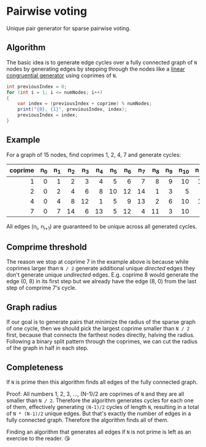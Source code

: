 # Pairwise voting
Unique pair generator for sparse pairwise voting.

## Algorithm
The basic idea is to generate edge cycles over a fully connected graph of `N` nodes by generating edges by stepping through the nodes like a [linear congruential generator](https://en.wikipedia.org/wiki/Linear_congruential_generator) using coprimes of `N`.

```csharp
int previousIndex = 0;
for (int i = 1; i <= numNodes; i++)
{
    var index = (previousIndex + coprime) % numNodes;
    print("{0}, {1}", previousIndex, index);
    previousIndex = index;
}
```

## Example
For a graph of 15 nodes, find coprimes 1, 2, 4, 7 and generate cycles:

| coprime | n<sub>0</sub> | n<sub>1</sub> | n<sub>2</sub> | n<sub>3</sub> | n<sub>4</sub> | n<sub>5</sub> | n<sub>6</sub> | n<sub>7</sub> | n<sub>8</sub> | n<sub>9</sub> | n<sub>10</sub> | n<sub>11</sub> | n<sub>12</sub> | n<sub>13</sub> | n<sub>14</sub> | n<sub>15</sub> |
|--------:|---:|---:|---:|---:|---:|---:|---:|---:|---:|---:|---:|---:|---:|---:|---:|---:|
|    1    |  0 |  1 |  2 |  3 |  4 |  5 |  6 |  7 |  8 |  9 | 10 | 11 | 12 | 13 | 14 |  0 |
|    2    |  0 |  2 |  4 |  6 |  8 | 10 | 12 | 14 |  1 |  3 |  5 |  7 |  9 | 11 | 13 |  0 |
|    4    |  0 |  4 |  8 | 12 |  1 |  5 |  9 | 13 |  2 |  6 | 10 | 14 | 13 |  7 | 11 |  0 |
|    7    |  0 |  7 | 14 |  6 | 13 |  5 | 12 |  4 | 11 |  3 | 10 |  2 |  9 |  1 |  8 |  0 |

All edges (n<sub>i</sub>, n<sub>i+1</sub>) are guaranteed to be unique across all generated cycles.

## Comprime threshold
The reason we stop at coprime 7 in the example above is because while coprimes larger than `N / 2` generate additional unique _directed_ edges they don't generate unique _undirected_ edges. E.g. coprime 8 would generate the edge (0, 8) in its first step but we already have the edge (8, 0) from the last step of comprime 7's cycle.

## Graph radius
If our goal is to generate pairs that minimize the radius of the sparse graph of one cycle, then we should pick the largest coprime smaller than `N / 2` first, because that connects the farthest nodes directly, halving the radius. Following a binary split pattern through the coprimes, we can cut the radius of the graph in half in each step.

## Completeness
If `N` is prime then this algorithm finds all edges of the fully connected graph.

Proof: All numbers 1, 2, 3, ..., (N-1)/2 are coprimes of `N` and they are all smaller than `N / 2`. Therefore the algorithm generates cycles for each one of them, effectively generating `(N-1)/2` cycles of length `N`, resulting in a total of `N * (N-1)/2` unique edges. But that's exactly the number of edges in a fully connected graph. Therefore the algorithm finds all of them.

Finding an algorithm that generates all edges if `N` is not prime is left as an exercise to the reader. 😘
